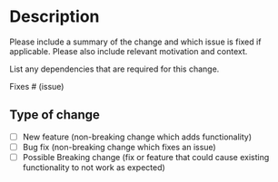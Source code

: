 # Description

Please include a summary of the change and which issue is fixed if applicable. Please also include relevant motivation 
and context.

List any dependencies that are required for this change.

Fixes # (issue)

## Type of change

- [ ] New feature (non-breaking change which adds functionality)
- [ ] Bug fix (non-breaking change which fixes an issue)
- [ ] Possible Breaking change (fix or feature that could cause existing functionality to not work as expected)
